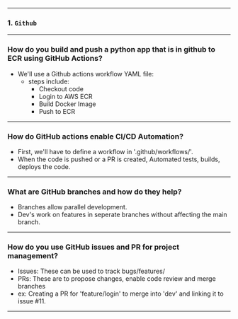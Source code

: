 
---
### 1. `Github`
---
### How do you build and push a python app that is in github to ECR using GitHub Actions?
- We'll use a Github actions workflow YAML file:
    - steps include:
        - Checkout code
        - Login to AWS ECR
        - Build Docker Image
        - Push to ECR
---
### How do GitHub actions enable CI/CD Automation?
- First, we'll have to define a workflow in '.github/workflows/'.
- When the code is pushed or a PR is created, Automated tests, builds, deploys the code.
---
### What are GitHub branches and how do they help?
- Branches allow parallel development.
- Dev's work on features in seperate branches without affecting the main branch.
---
### How do you use GitHub issues and PR for project management?
- Issues: These can be used to track bugs/features/
- PRs: These are to propose changes, enable code review and merge branches
- ex: Creating a PR for 'feature/login' to merge into 'dev' and linking it to issue #11.
--- 